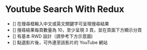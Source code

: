 # Youtube Search With Redux

-   [] 在搜尋框輸入中文或英文關鍵字可呈現搜尋結果
-   [] 搜尋結果每頁數量為 10，至少呈現 3 頁，並在頁面下方顯示分頁
-   [] 有基本 RWD 設計（請參考下方示意圖)
-   [] 點選影片後，可外連至該影片的 YouTube 網站
